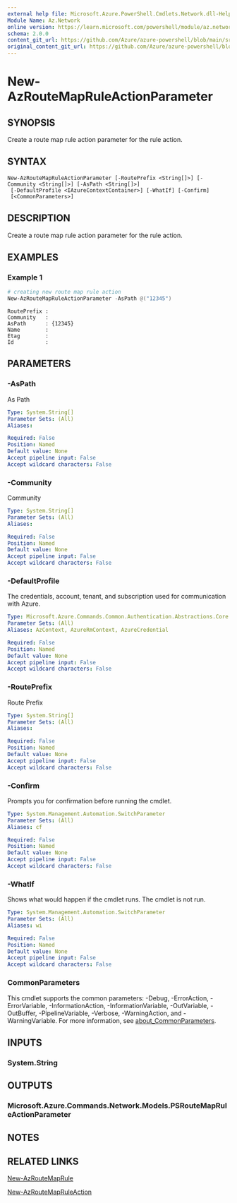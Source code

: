 ```yaml
---
external help file: Microsoft.Azure.PowerShell.Cmdlets.Network.dll-Help.xml
Module Name: Az.Network
online version: https://learn.microsoft.com/powershell/module/az.network/new-azroutemapruleactionparameter
schema: 2.0.0
content_git_url: https://github.com/Azure/azure-powershell/blob/main/src/Network/Network/help/New-AzRouteMapRuleActionParameter.md
original_content_git_url: https://github.com/Azure/azure-powershell/blob/main/src/Network/Network/help/New-AzRouteMapRuleActionParameter.md
---
```


# New-AzRouteMapRuleActionParameter

## SYNOPSIS
Create a route map rule action parameter for the rule action.

## SYNTAX

```
New-AzRouteMapRuleActionParameter [-RoutePrefix <String[]>] [-Community <String[]>] [-AsPath <String[]>]
 [-DefaultProfile <IAzureContextContainer>] [-WhatIf] [-Confirm]
 [<CommonParameters>]
```

## DESCRIPTION
Create a route map rule action parameter for the rule action.

## EXAMPLES

### Example 1

```powershell
# creating new route map rule action
New-AzRouteMapRuleActionParameter -AsPath @("12345")
```

```output
RoutePrefix :
Community   :
AsPath      : {12345}
Name        :
Etag        :
Id          :
```

## PARAMETERS

### -AsPath
As Path

```yaml
Type: System.String[]
Parameter Sets: (All)
Aliases:

Required: False
Position: Named
Default value: None
Accept pipeline input: False
Accept wildcard characters: False
```

### -Community
Community

```yaml
Type: System.String[]
Parameter Sets: (All)
Aliases:

Required: False
Position: Named
Default value: None
Accept pipeline input: False
Accept wildcard characters: False
```

### -DefaultProfile
The credentials, account, tenant, and subscription used for communication with Azure.

```yaml
Type: Microsoft.Azure.Commands.Common.Authentication.Abstractions.Core.IAzureContextContainer
Parameter Sets: (All)
Aliases: AzContext, AzureRmContext, AzureCredential

Required: False
Position: Named
Default value: None
Accept pipeline input: False
Accept wildcard characters: False
```

### -RoutePrefix
Route Prefix

```yaml
Type: System.String[]
Parameter Sets: (All)
Aliases:

Required: False
Position: Named
Default value: None
Accept pipeline input: False
Accept wildcard characters: False
```

### -Confirm
Prompts you for confirmation before running the cmdlet.

```yaml
Type: System.Management.Automation.SwitchParameter
Parameter Sets: (All)
Aliases: cf

Required: False
Position: Named
Default value: None
Accept pipeline input: False
Accept wildcard characters: False
```

### -WhatIf
Shows what would happen if the cmdlet runs. The cmdlet is not run.

```yaml
Type: System.Management.Automation.SwitchParameter
Parameter Sets: (All)
Aliases: wi

Required: False
Position: Named
Default value: None
Accept pipeline input: False
Accept wildcard characters: False
```

### CommonParameters
This cmdlet supports the common parameters: -Debug, -ErrorAction, -ErrorVariable, -InformationAction, -InformationVariable, -OutVariable, -OutBuffer, -PipelineVariable, -Verbose, -WarningAction, and -WarningVariable. For more information, see [about_CommonParameters](http://go.microsoft.com/fwlink/?LinkID=113216).

## INPUTS

### System.String

## OUTPUTS

### Microsoft.Azure.Commands.Network.Models.PSRouteMapRuleActionParameter

## NOTES

## RELATED LINKS

[New-AzRouteMapRule](./New-AzRouteMapRule.md)

[New-AzRouteMapRuleAction](./New-AzRouteMapRuleAction.md)

